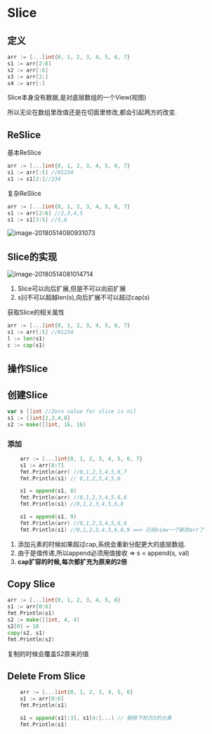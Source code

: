 # Slice

## 定义

``` go
arr := [...]int{0, 1, 2, 3, 4, 5, 6, 7}
s1 := arr[2:6]
s2 := arr[:6] 
s3 := arr[2:] 
s4 := arr[:] 
```

Slice本身没有数据,是对底层数组的一个View(视图)

所以无论在数组里改值还是在切面里修改,都会引起两方的改变.



## ReSlice

基本ReSlice

``` go
arr := [...]int{0, 1, 2, 3, 4, 5, 6, 7}
s1 := arr[:5] //01234
s1 := s1[2:]//234
```

复杂ReSlice

```go
arr := [...]int{0, 1, 2, 3, 4, 5, 6, 7}
s1 := arr[2:6] //2,3,4,5
s1 := s1[3:5] //5,6
```



![image-20180514080931073](/var/folders/zt/jwhtltr93l3chbt3510268nc0000gn/T/abnerworks.Typora/image-20180514080931073.png)



## Slice的实现

![image-20180514081014714](/var/folders/zt/jwhtltr93l3chbt3510268nc0000gn/T/abnerworks.Typora/image-20180514081014714.png)

1. Slice可以向后扩展,但是不可以向前扩展
2. s[i]不可以超越len(s),向后扩展不可以超过cap(s)



获取Slice的相关属性

```Go
arr := [...]int{0, 1, 2, 3, 4, 5, 6, 7}
s1 := arr[:5] //01234
l := len(s1)
c := cap(s1)
```



## 操作Slice

## 创建Slice

```go
var s []int //Zero value for slice is nil
s1 := []int{2,3,4,8}
s2 := make([]int, 16, 16)
```



### 添加

``` go
	arr := [...]int{0, 1, 2, 3, 4, 5, 6, 7}
	s1 := arr[0:7]
	fmt.Println(arr) //0,1,2,3,4,5,6,7
	fmt.Println(s1) // 0,1,2,3,4,5,6

	s1 = append(s1, 8) 
	fmt.Println(arr) //0,1,2,3,4,5,6,8
	fmt.Println(s1) //0,1,2,3,4,5,6,8

	s1 = append(s1, 9)  
	fmt.Println(arr) //0,1,2,3,4,5,6,8
	fmt.Println(s1) //0,1,2,3,4,5,6,8,9 ==> 已经view一个新的arr了
```

1. 添加元素的时候如果超过cap,系统会重新分配更大的底层数组.
2. 由于是值传递,所以append必须用值接收 => s = append(s, val)
3. **cap扩容的时候,每次都扩充为原来的2倍**



## Copy Slice

```Go
arr := [...]int{0, 1, 2, 3, 4, 5, 6}
s1 := arr[0:6]
fmt.Println(s1)
s2 := make([]int, 4, 4)
s2[0] = 10
copy(s2, s1)
fmt.Println(s2)
```

复制的时候会覆盖S2原来的值



## Delete From Slice

``` go
	arr := [...]int{0, 1, 2, 3, 4, 5, 6}
	s1 := arr[0:6]
	fmt.Println(s1)

	s1 = append(s1[:3], s1[4:]...) // 删除下标为3的元素
	fmt.Println(s1)
```


